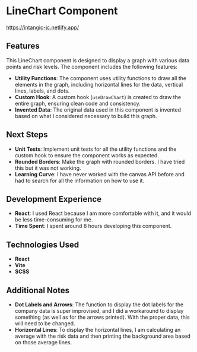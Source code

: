 # LineChart Component

https://intangic-jc.netlify.app/

## Features

This LineChart component is designed to display a graph with various data points and risk levels. The component includes the following features:

- **Utility Functions**: The component uses utility functions to draw all the elements in the graph, including horizontal lines for the data, vertical lines, labels, and dots.
- **Custom Hook**: A custom hook (`useDrawChart`) is created to draw the entire graph, ensuring clean code and consistency.
- **Invented Data**: The original data used in this component is invented based on what I considered necessary to build this graph.

## Next Steps

- **Unit Tests**: Implement unit tests for all the utility functions and the custom hook to ensure the component works as expected.
- **Rounded Borders**: Make the graph with rounded borders. I have tried this but it was not working.
- **Learning Curve**: I have never worked with the canvas API before and had to search for all the information on how to use it.

## Development Experience

- **React**: I used React because I am more comfortable with it, and it would be less time-consuming for me.
- **Time Spent**: I spent around 8 hours developing this component.

## Technologies Used

- **React**
- **Vite**
- **SCSS**

## Additional Notes

- **Dot Labels and Arrows**: The function to display the dot labels for the company data is super improvised, and I did a workaround to display something (as well as for the arrows printed). With the proper data, this will need to be changed.
- **Horizontal Lines**: To display the horizontal lines, I am calculating an average with the risk data and then printing the background area based on those average lines.
